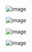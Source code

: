 ![image](https://github.com/user-attachments/assets/1d4b0e52-fc65-423f-9ad9-011f76941f98)


![image](https://github.com/user-attachments/assets/44e00c82-1e5e-4ec6-ac98-c9f09f37fedf)



![image](https://github.com/user-attachments/assets/fa87be2e-519a-42e0-81fd-c0fa961ea913)


![image](https://github.com/user-attachments/assets/91ef8b63-330b-4a5f-a4ab-20e38d65dd5a)
